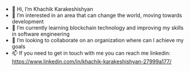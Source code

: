 - 👋 Hi, I’m Khachik Karakeshishyan
- 👀 I’m interested in an area that can change the world, moving towards development
- 🌱 I’m currently learning blockchain technology and improving my skills in software engineering
- 💞️ I’m looking to collaborate on an organization where can I achieve my goals
- 📫 If you need to get in touch with me you can reach me linkedin: https://www.linkedin.com/in/khachik-karakeshishyan-27999a177/
